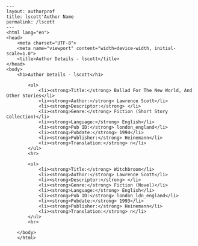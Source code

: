 
    ---
    layout: authorprof
    title: lscott'Author Name 
    permalink: /lscott
    ---
    <html lang="en">
    <head>
        <meta charset="UTF-8">
        <meta name="viewport" content="width=device-width, initial-scale=1.0">
        <title>Author Details - lscott</title>
    </head>
    <body>
        <h1>Author Details - lscott</h1>
        
            <ul>
                <li><strong>Title:</strong> Ballad For The New World, And Other Stories</li>
                <li><strong>Author:</strong> Lawrence Scott</li>
                <li><strong>Descriptor:</strong> </li>
                <li><strong>Genre:</strong> Fiction (Short Story Collection)</li>
                <li><strong>Language:</strong> English</li>
                <li><strong>Pub ID:</strong> london_england</li>
                <li><strong>Pubdate:</strong> 1994</li>
                <li><strong>Publisher:</strong> Heinemann</li>
                <li><strong>Translation:</strong> n</li>
            </ul>
            <hr>
            
            <ul>
                <li><strong>Title:</strong> Witchbroom</li>
                <li><strong>Author:</strong> Lawrence Scott</li>
                <li><strong>Descriptor:</strong> </li>
                <li><strong>Genre:</strong> Fiction (Novel)</li>
                <li><strong>Language:</strong> English</li>
                <li><strong>Pub ID:</strong> london_ldn_england</li>
                <li><strong>Pubdate:</strong> 1993</li>
                <li><strong>Publisher:</strong> Heinemann</li>
                <li><strong>Translation:</strong> n</li>
            </ul>
            <hr>
            
        </body>
        </html>
        